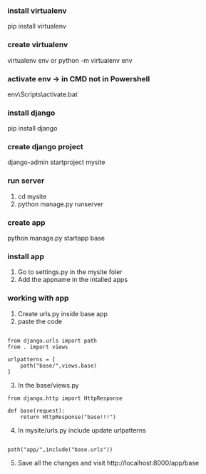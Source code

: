 ### install virtualenv

pip install virtualenv

### create virtualenv

virtualenv env or python -m virtualenv env

### activate env -> in CMD not in Powershell

env\Scripts\activate.bat

### install django

pip install django

### create django project

django-admin startproject mysite

### run server

1. cd mysite
2. python manage.py runserver

### create app

python manage.py startapp base

### install app

1. Go to settings.py in the mysite foler
2. Add the appname in the intalled apps

### working with app

1. Create urls.py inside base app
2. paste the code

```

from django.urls import path
from . import views

urlpatterns = [
    path("base/",views.base)
]

```

3. In the base/views.py

```
from django.http import HttpResponse

def base(request):
    return HttpResponse("base!!!")

```

4. In mysite/urls.py include update urlpatterns

```

path("app/",include("base.urls"))

```

5. Save all the changes and visit http://localhost:8000/app/base
